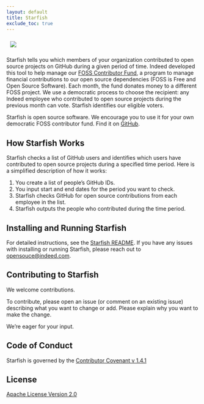 ```yaml
---
layout: default
title: Starfish
exclude_toc: true
---
```

<img src="{{ site.baseurl }}/images/Indeed_OS_starfish_logo.png" style="max-width:250px;max-height:250px;clear:both;padding:10px;"/>

Starfish tells you which members of your organization contributed to open source projects on GitHub during a given period of time. Indeed developed this tool to help manage our [FOSS Contributor Fund](https://engineering.indeedblog.com/blog/2019/11/foss-fund-adopters/), a program to manage financial contributions to our open source dependencies (FOSS is Free and Open Source Software). Each month, the fund donates money to a different FOSS project. We use a democratic process to choose the recipient: any Indeed employee who contributed to open source projects during the previous month can vote. Starfish identifies our eligible voters.

Starfish is open source software. We encourage you to use it for your own democratic FOSS contributor fund. Find it on [GitHub](https://github.com/indeedeng/starfish).


## How Starfish Works

Starfish checks a list of GitHub users and identifies which users have contributed to open source projects during a specified time period. Here is a simplified description of how it works:
<ol>
<li>You create a list of people’s GitHub IDs.</li>
<li>You input start and end dates for the period you want to check.</li>
<li>Starfish checks GitHub for open source contributions from each employee in the list.</li>
<li>Starfish outputs the people who contributed during the time period.</li>
</ol>

## Installing and Running Starfish
For detailed instructions, see the [Starfish README](https://github.com/indeedeng/starfish/blob/master/README.md). If you have any issues with installing or running Starfish, please reach out to opensouce@indeed.com.



## Contributing to Starfish
We welcome contributions.

To contribute, please open an issue (or comment on an existing issue) describing what you want to change or add. Please explain why you want to make the change.

We’re eager for your input.



## Code of Conduct
Starfish is governed by the [Contributor Covenant v 1.4.1](https://github.com/indeedeng/starfish/blob/master/CODE_OF_CONDUCT.md)

## License

[Apache License Version 2.0](https://github.com/indeedeng/starfish/blob/master/LICENSE)
